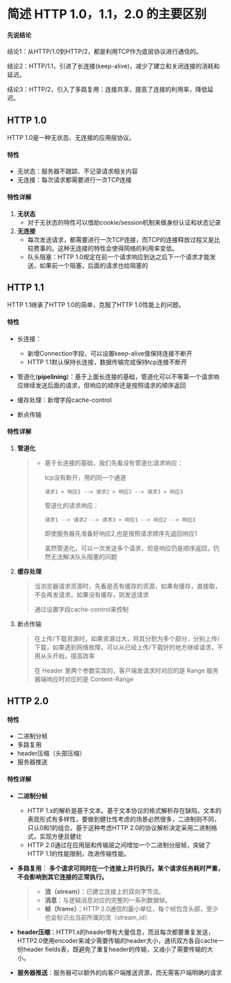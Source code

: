 # 简述 HTTP 1.0，1.1，2.0 的主要区别



#### **先说结论**

结论1：从HTTP/1.0到HTTP/2，都是利用TCP作为底层协议进行通信的。

结论2：HTTP/1.1，引进了长连接(keep-alive)，减少了建立和关闭连接的消耗和延迟。

结论3：HTTP/2，引入了多路复用：连接共享，提高了连接的利用率，降低延迟。





## HTTP 1.0

HTTP 1.0是一种无状态、无连接的应用层协议。

#### **特性**

- 无状态：服务器不跟踪、不记录请求相关内容
- 无连接：每次请求都需要进行一次TCP连接



#### 特性详解

1. **无状态**
   - 对于无状态的特性可以借助cookie/session机制来做身份认证和状态记录
2. **无连接**
   - 每次发送请求，都需要进行一次TCP连接，而TCP的连接释放过程又是比较费事的。这种无连接的特性会使得网络的利用率变低。
   - 队头阻塞：HTTP 1.0规定在前一个请求响应到达之后下一个请求才能发送，如果前一个阻塞，后面的请求也给阻塞的



## HTTP 1.1

HTTP 1.1继承了HTTP 1.0的简单，克服了HTTP 1.0性能上的问题。



#### 特性

- 长连接：
  - 新增Connection字段，可以设置keep-alive值保持连接不断开
  - HTTP 1.1默认保持长连接，数据传输完成保持tcp连接不断开

- 管道化(**pipelining**)：基于上面长连接的基础，管道化可以不等第一个请求响应继续发送后面的请求，但响应的顺序还是按照请求的顺序返回
- 缓存处理：新增字段cache-control
- 断点传输



#### 特性详解

1. **管道化**

   > - 基于长连接的基础，我们先看没有管道化请求响应：
   >
   >   tcp没有断开，用的同一个通道
   >
   >   ```
   >   请求1 > 响应1 --> 请求2 > 响应2 --> 请求3 > 响应3
   >   ```
   >
   >   管道化的请求响应：
   >
   >   ```
   >   请求1 --> 请求2 --> 请求3 > 响应1 --> 响应2 --> 响应3
   >   ```
   >
   >   即使服务器先准备好响应2,也是按照请求顺序先返回响应1
   >
   >   虽然管道化，可以一次发送多个请求，但是响应仍是顺序返回，仍然无法解决队头阻塞的问题

2. **缓存处理**

   > 当浏览器请求资源时，先看是否有缓存的资源，如果有缓存，直接取，不会再发请求，如果没有缓存，则发送请求
   >
   > 通过设置字段cache-control来控制

3. 断点传输

   > 在上传/下载资源时，如果资源过大，将其分割为多个部分，分别上传/下载，如果遇到网络故障，可以从已经上传/下载好的地方继续请求，不用从头开始，提高效率
   >
   > 在 Header 里两个参数实现的，客户端发请求时对应的是 Range 服务器端响应时对应的是 Content-Range





## HTTP 2.0

#### 特性

- 二进制分帧
- 多路复用
- header压缩（头部压缩）
- 服务器推送



#### 特性详解

- **二进制分帧**

  - HTTP 1.x的解析是基于文本。基于文本协议的格式解析存在缺陷，文本的表现形式有多样性，要做到健壮性考虑的场景必然很多，二进制则不同，只认0和1的组合。基于这种考虑HTTP 2.0的协议解析决定采用二进制格式，实现方便且健壮
  - HTTP 2.0通过在应用层和传输层之间增加一个二进制分层帧，突破了HTTP 1.1的性能限制，改进传输性能。

- **多路复用**： **多个请求可同时在一个连接上并行执行。某个请求任务耗时严重，不会影响到其它连接的正常执行。**

  > - **流（stream）**：已建立连接上的双向字节流。
  > - **消息**：与逻辑消息对应的完整的一系列数据帧。
  > - **帧（frame）**：HTTP 2.0通信的最小单位，每个帧包含头部，至少也会标识出当前所属的流（stream_id）

- **header压缩**：HTTP1.x的header带有大量信息，而且每次都要重复发送，HTTP2.0使用encoder来减少需要传输的header大小，通讯双方各自cache一份header fields表，既避免了重复header的传输，又减小了需要传输的大小。

- **服务器推送**：服务器可以额外的向客户端推送资源，而无需客户端明确的请求


